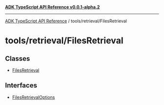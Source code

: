 [**ADK TypeScript API Reference v0.0.1-alpha.2**](../../../README.md)

***

[ADK TypeScript API Reference](../../../modules.md) / tools/retrieval/FilesRetrieval

# tools/retrieval/FilesRetrieval

## Classes

- [FilesRetrieval](classes/FilesRetrieval.md)

## Interfaces

- [FilesRetrievalOptions](interfaces/FilesRetrievalOptions.md)

